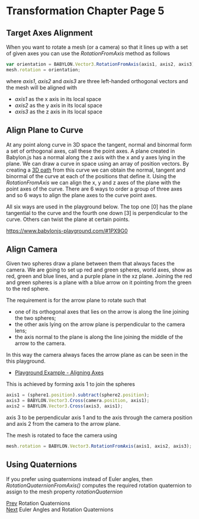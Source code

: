 # Transformation Chapter Page 5
## Target Axes Alignment
When you want to rotate a mesh (or a camera) so that it lines up with a set of given axes you can use the *RotationFromAxis* method as follows

```javascript
var orientation = BABYLON.Vector3.RotationFromAxis(axis1, axis2, axis3);
mesh.rotation = orientation;
```
where _axis1_, _axis2_ and _axis3_ are three left-handed orthogonal vectors and the mesh will be aligned with   

* _axis1_ as the x axis in its local space
* _axis2_ as the y axis in its local space
* _axis3_ as the z axis in its local space


## Align Plane to Curve
At any point along curve in 3D space the tangent, normal and binormal form a set of orthogonal axes, call these the point axes. A plane created in Babylon.js has a normal along the z axis with the x and y axes lying in the plane. We can draw a curve in space using an array of position vectors. By creating a [3D path](/How_To/How_to_use_Path3D) from this curve we can obtain the normal, tangent and binormal of the curve at each of the positions that define it. Using the *RotationFromAxis* we can align the x, y and z axes of the plane with the point axes of the curve. There are 6 ways to order a group of three axes and so 6 ways to align the plane axes to the curve point axes.

All six ways are used in the playground below. The top one [0] has the plane tangential to the curve and the fourth one down [3] is perpendicular to the curve. Others can twist the plane at certain points. 

https://www.babylonjs-playground.com/#1PX9G0

## Align Camera
Given two spheres draw a plane between them that always faces the camera. We are going to set up red and green spheres, world axes, show as red, green and blue lines, and a purple plane in the xz plane. Joining the red and green spheres is a plane with a blue arrow on it pointing from the green to the red sphere.

The requirement is for the arrow plane to rotate such that 

* one of its orthogonal axes that lies on the arrow  is along the line joining the two spheres;
* the other axis lying on the arrow plane is perpendicular to the camera lens;
* the axis normal to the plane is along the line joining the middle of the arrow to the camera. 

In this way the camera always faces the arrow plane as can be seen in the this playground.

* [Playground Example - Aligning Axes](https://www.babylonjs-playground.com/#VYM1E#32) 

This is achieved by forming axis 1 to join the spheres

```javascript
axis1 = (sphere1.position).subtract(sphere2.position);
axis3 = BABYLON.Vector3.Cross(camera.position, axis1);
axis2 = BABYLON.Vector3.Cross(axis3, axis1);  
``` 
axis 3 to be perpendicular axis 1 and to the axis through the camera position and axis 2 from the camera to the arrow plane.

The mesh is rotated to face the camera using

```javascript
mesh.rotation = BABYLON.Vector3.RotationFromAxis(axis1, axis2, axis3);
```

## Using Quaternions 
If you prefer using quaternions instead of Euler angles, then *RotationQuaternionFromAxis()* computes the required rotation quaternion to assign to the mesh property *rotationQuaternion*

[Prev](/babylon101/rotation_quaternions) Rotation Quaternions  
[Next](/resources/Rotation_Conventions) Euler Angles and Rotation Quaternions